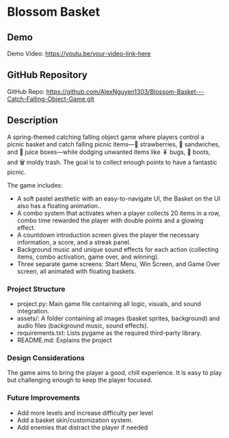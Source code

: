 # Blossom Basket 

## Demo  
Demo Video: <https://youtu.be/your-video-link-here>  

## GitHub Repository  
GitHub Repo: <https://github.com/AlexNguyen1303/Blossom-Basket---Catch-Falling-Object-Game.git>

## Description  
A spring-themed catching falling object game where players control a picnic basket and catch falling picnic items—🍓 strawberries, 🥪 sandwiches, and 🧃 juice boxes—while dodging unwanted items like 🪳 bugs, 👢 boots, and 🗑️ moldy trash. The goal is to collect enough points to have a fantastic picnic.

The game includes:
- A soft pastel aesthetic with an easy-to-navigate UI, the Basket on the UI also has a floating animation..
- A combo system that activates when a player collects 20 items in a row, combo time rewarded the player with double points and a glowing effect.
- A countdown introduction screen gives the player the necessary information, a score, and a streak panel.
- Background music and unique sound effects for each action (collecting items, combo activation, game over, and winning).
- Three separate game screens: Start Menu, Win Screen, and Game Over screen, all animated with floating baskets.

### Project Structure
- project.py: Main game file containing all logic, visuals, and sound integration.
- assets/: A folder containing all images (basket sprites, background) and audio files (background music, sound effects).
- requirements.txt: Lists pygame as the required third-party library.
- README.md: Explains the project

### Design Considerations
The game aims to bring the player a good, chill experience. It is easy to play but challenging enough to keep the player focused. 

### Future Improvements
- Add more levels and increase difficulty per level
- Add a basket skin/customization system.
- Add enemies that distract the player if needed 
